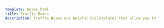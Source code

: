 ```yaml
---
template: boxes.html
title: Truffle Boxes
description: Truffle Boxes are helpful boilerplates that allow you to focus on what makes your dapp unique.
---
```

